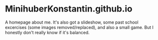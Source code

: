 # MinihuberKonstantin.github.io
A homepage about me. It's also got a slideshow, some past school excercises (some images removed/replaced), and also a small game.
But I honestly don't really know if it's balanced.
